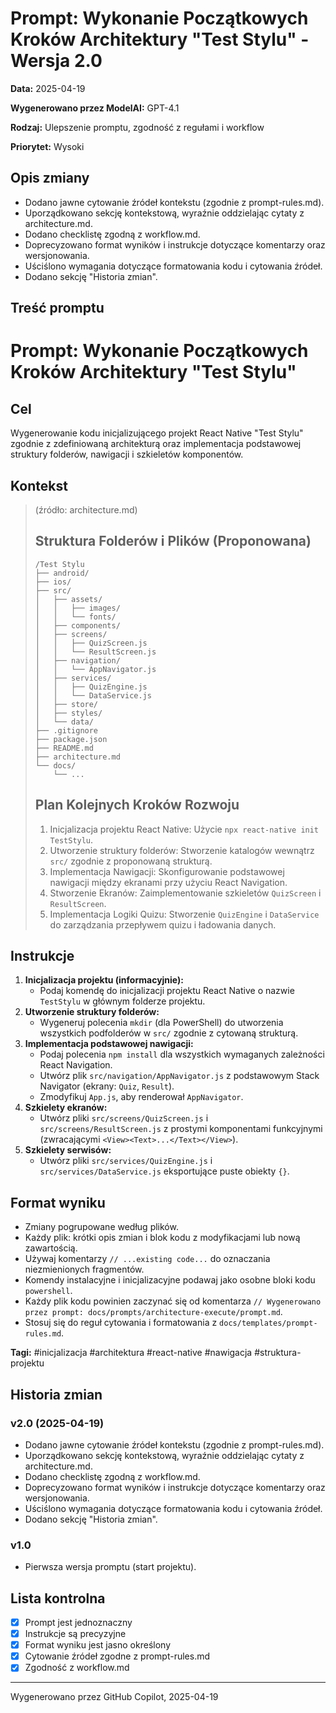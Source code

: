 # Prompt: Wykonanie Początkowych Kroków Architektury "Test Stylu" - Wersja 2.0

**Data:** 2025-04-19

**Wygenerowano przez ModelAI:** GPT-4.1

**Rodzaj:** Ulepszenie promptu, zgodność z regułami i workflow

**Priorytet:** Wysoki

## Opis zmiany

- Dodano jawne cytowanie źródeł kontekstu (zgodnie z prompt-rules.md).
- Uporządkowano sekcję kontekstową, wyraźnie oddzielając cytaty z architecture.md.
- Dodano checklistę zgodną z workflow.md.
- Doprecyzowano format wyników i instrukcje dotyczące komentarzy oraz wersjonowania.
- Uściślono wymagania dotyczące formatowania kodu i cytowania źródeł.
- Dodano sekcję "Historia zmian".

## Treść promptu

# Prompt: Wykonanie Początkowych Kroków Architektury "Test Stylu"

## Cel

Wygenerowanie kodu inicjalizującego projekt React Native "Test Stylu" zgodnie z zdefiniowaną architekturą oraz implementacja podstawowej struktury folderów, nawigacji i szkieletów komponentów.

## Kontekst

> (źródło: architecture.md)
>
> ## Struktura Folderów i Plików (Proponowana)
>
> ```
> /Test Stylu
> ├── android/
> ├── ios/
> ├── src/
> │   ├── assets/
> │   │   ├── images/
> │   │   └── fonts/
> │   ├── components/
> │   ├── screens/
> │   │   ├── QuizScreen.js
> │   │   └── ResultScreen.js
> │   ├── navigation/
> │   │   └── AppNavigator.js
> │   ├── services/
> │   │   ├── QuizEngine.js
> │   │   └── DataService.js
> │   ├── store/
> │   ├── styles/
> │   └── data/
> ├── .gitignore
> ├── package.json
> ├── README.md
> ├── architecture.md
> └── docs/
>     └── ...
> ```
>
> ## Plan Kolejnych Kroków Rozwoju
>
> 1.  Inicjalizacja projektu React Native: Użycie `npx react-native init TestStylu`.
> 2.  Utworzenie struktury folderów: Stworzenie katalogów wewnątrz `src/` zgodnie z proponowaną strukturą.
> 3.  Implementacja Nawigacji: Skonfigurowanie podstawowej nawigacji między ekranami przy użyciu React Navigation.
> 4.  Stworzenie Ekranów: Zaimplementowanie szkieletów `QuizScreen` i `ResultScreen`.
> 5.  Implementacja Logiki Quizu: Stworzenie `QuizEngine` i `DataService` do zarządzania przepływem quizu i ładowania danych.

## Instrukcje

1. **Inicjalizacja projektu (informacyjnie):**
   - Podaj komendę do inicjalizacji projektu React Native o nazwie `TestStylu` w głównym folderze projektu.
2. **Utworzenie struktury folderów:**
   - Wygeneruj polecenia `mkdir` (dla PowerShell) do utworzenia wszystkich podfolderów w `src/` zgodnie z cytowaną strukturą.
3. **Implementacja podstawowej nawigacji:**
   - Podaj polecenia `npm install` dla wszystkich wymaganych zależności React Navigation.
   - Utwórz plik `src/navigation/AppNavigator.js` z podstawowym Stack Navigator (ekrany: `Quiz`, `Result`).
   - Zmodyfikuj `App.js`, aby renderował `AppNavigator`.
4. **Szkielety ekranów:**
   - Utwórz pliki `src/screens/QuizScreen.js` i `src/screens/ResultScreen.js` z prostymi komponentami funkcyjnymi (zwracającymi `<View><Text>...</Text></View>`).
5. **Szkielety serwisów:**
   - Utwórz pliki `src/services/QuizEngine.js` i `src/services/DataService.js` eksportujące puste obiekty `{}`.

## Format wyniku

- Zmiany pogrupowane według plików.
- Każdy plik: krótki opis zmian i blok kodu z modyfikacjami lub nową zawartością.
- Używaj komentarzy `// ...existing code...` do oznaczania niezmienionych fragmentów.
- Komendy instalacyjne i inicjalizacyjne podawaj jako osobne bloki kodu `powershell`.
- Każdy plik kodu powinien zaczynać się od komentarza `// Wygenerowano przez prompt: docs/prompts/architecture-execute/prompt.md`.
- Stosuj się do reguł cytowania i formatowania z `docs/templates/prompt-rules.md`.

**Tagi:** #inicjalizacja #architektura #react-native #nawigacja #struktura-projektu

## Historia zmian

### v2.0 (2025-04-19)

- Dodano jawne cytowanie źródeł kontekstu (zgodnie z prompt-rules.md).
- Uporządkowano sekcję kontekstową, wyraźnie oddzielając cytaty z architecture.md.
- Dodano checklistę zgodną z workflow.md.
- Doprecyzowano format wyników i instrukcje dotyczące komentarzy oraz wersjonowania.
- Uściślono wymagania dotyczące formatowania kodu i cytowania źródeł.
- Dodano sekcję "Historia zmian".

### v1.0

- Pierwsza wersja promptu (start projektu).

## Lista kontrolna

- [x] Prompt jest jednoznaczny
- [x] Instrukcje są precyzyjne
- [x] Format wyniku jest jasno określony
- [x] Cytowanie źródeł zgodne z prompt-rules.md
- [x] Zgodność z workflow.md

---

Wygenerowano przez GitHub Copilot, 2025-04-19
